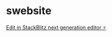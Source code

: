 # swebsite

[Edit in StackBlitz next generation editor ⚡️](https://stackblitz.com/~/github.com/LitGram/swebsite)